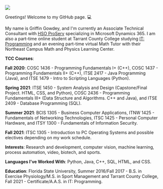 <img src = "https://img.shields.io/badge/GitHub-100000?style=for-the-badge&logo=github&logoColor=white" />

Greetings! Welcome to my GitHub page. :computer:

My name is Griffin Gowdey, and I'm currently an Associate Technical Consultant with <a href = "https://www.hsoproserv.com">HSO ProServ</a> specializing in Microsoft Dynamics 365. I am also a part-time online student at Tarrant County College studying <a href = "https://www.tccd.edu/academics/courses-and-programs/programs-a-z/credit/information-technology/programming">IT: Programming</a> and an evening part-time virtual Math Tutor with their Northeast Campus Math and Physics Learning Center.

<b>TCC Courses</b>:

<b>Fall 2020</b>:
COSC 1436 - Programming Fundamentals I+ (C++), COSC 1437 - Programming Fundamentals II+ (C++), ITSE 2417 - Java Programming (Java), and ITSE 1479 - Intro to Scripting Languages (Python).

<b>Spring 2021</b>:
ITSE 1450 - System Analysis and Design (Capstone/Final Project. HTML, CSS, and Python), COSC 2436 - Programming Fundamentals III+ (Data Structure and Algorithms. C++ and Java), and ITSE 2409 - Database Programming (SQL).

<b>Summer 2021</b>:
BCIS 1305 - Business Computer Applications, ITNW 1425 - Fundamentals of Networking Technologies, ITSC 1425 - Personal Computer Hardware, and ITSY 1300 - Fundamentals of Information Security.

<b>Fall 2021</b>:
ITSC 1305 - Introduction to PC Operating Systems and possible electives depending on my work schedule.

<b>Interests</b>: Research and development, computer vision, machine learning, process automation, video, biotech, and sports.

<b>Languages I've Worked With</b>: Python, Java, C++, SQL, HTML, and CSS.

<b>Education</b>: Florida State University, Summer 2016/Fall 2017 - B.S. in Exercise Physiology/M.S. in Sport Management and Tarrant County College, Fall 2021 - Certificate/A.A.S. in IT: Programming.
